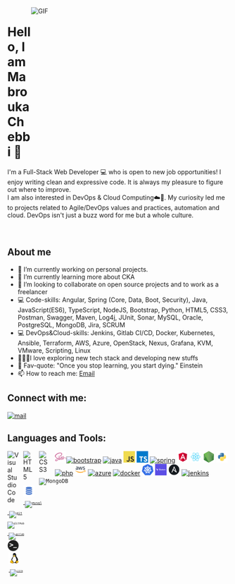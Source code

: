  <img align="right" alt="GIF" src="https://github.com/arsentieva/arsentieva/blob/main/code.gif?raw=true" width="450" height="295" />

# Hello, I am Mabrouka Chebbi 👋

I'm a Full-Stack Web Developer 💻 who is open to new job opportunities! I enjoy writing clean and expressive code. It is always my pleasure to figure out where to improve.
<br> I am also interested in DevOps & Cloud Computing☁️🐳. My curiosity led me to projects related to Agile/DevOps values and practices, automation and cloud. DevOps isn't just a buzz word for me but a whole culture.
<br>
<br>
<br>

## About me 
- 🔭 I’m currently working on personal projects.
- 🌱 I’m currently learning more about CKA
- 👯 I’m looking to collaborate on open source projects and to work as a freelancer
- 💻 Code-skills: Angular, Spring (Core, Data, Boot, Security), Java, JavaScript(ES6), TypeScript, NodeJS, Bootstrap, Python, HTML5, CSS3, Postman, Swagger, Maven, Log4j, JUnit, Sonar, MySQL, Oracle, PostgreSQL, MongoDB, Jira, SCRUM
- 💻 DevOps&Cloud-skills: Jenkins, Gitlab CI/CD, Docker, Kubernetes, Ansible, Terraform, AWS, Azure, OpenStack, Nexus, Grafana, KVM, VMware, Scripting, Linux 
- 👩🏻‍💻I love exploring new tech stack and developing new stuffs
- 📢 Fav-quote: "Once you stop learning, you start dying." Einstein 
- 📫 How to reach me: <a target="_blank" href="mailto:mabrouka.chebbi.pro@gmail.com" target="blank">Email</a>

## Connect with me:
<a target="_blank" href="mailto:mabrouka.chebbi.pro@gmail.com" target="blank"><img align="center"
src="https://www.vectorlogo.zone/logos/gmail/gmail-icon.svg"
alt="mail" height= "27" width="26px" /></a>
 
## Languages and Tools:

<img align="left" alt="Visual Studio Code" width="26px" src="https://cdn.jsdelivr.net/gh/devicons/devicon/icons/vscode/vscode-original.svg" style="padding-right:10px;" />
<img align="left" alt="HTML5" width="26px" src="https://cdn.jsdelivr.net/gh/devicons/devicon/icons/html5/html5-original.svg" style="padding-right:10px;" />
<img align="left" alt="CSS3" width="26px" src="https://cdn.jsdelivr.net/gh/devicons/devicon/icons/css3/css3-original.svg" style="padding-right:10px;" />
<img align="left" alt="Sass" width="26px" src="https://raw.githubusercontent.com/github/explore/80688e429a7d4ef2fca1e82350fe8e3517d3494d/topics/sass/sass.png" />
<a href="https://www.bootstrap.com" target="_blank" rel="noreferrer"> <img src="https://www.vectorlogo.zone/logos/getbootstrap/getbootstrap-icon.svg" alt="bootstrap" width="26px"/></a>
<a href="https://www.java.com" target="_blank" rel="noreferrer"> <img src="https://www.vectorlogo.zone/logos/java/java-icon.svg" alt="java" width="26px"/></a>
<code><img width="26px" src="https://raw.githubusercontent.com/github/explore/80688e429a7d4ef2fca1e82350fe8e3517d3494d/topics/javascript/javascript.png"></code>
<code><img width="26px" src="https://raw.githubusercontent.com/github/explore/80688e429a7d4ef2fca1e82350fe8e3517d3494d/topics/typescript/typescript.png"></code>
<a href="https://spring.io/" target="_blank" rel="noreferrer"> <img src="https://www.vectorlogo.zone/logos/springio/springio-icon.svg" alt="spring" width="26px"/></a>
<code><img width="26px"src="https://raw.githubusercontent.com/github/explore/80688e429a7d4ef2fca1e82350fe8e3517d3494d/topics/angular/angular.png"></code>
<code><img width="26px" src="https://raw.githubusercontent.com/github/explore/80688e429a7d4ef2fca1e82350fe8e3517d3494d/topics/react/react.png"></code>
<code><img width="26px" src="https://raw.githubusercontent.com/github/explore/80688e429a7d4ef2fca1e82350fe8e3517d3494d/topics/nodejs/nodejs.png"></code>
<code><img width="26px" src="https://raw.githubusercontent.com/github/explore/80688e429a7d4ef2fca1e82350fe8e3517d3494d/topics/python/python.png"></code>
<a href="https://php.net/" target="_blank" rel="noreferrer"> <img src="https://www.vectorlogo.zone/logos/php/php-icon.svg" alt="php" width="26px"/></a>
<code><img width="26px" src="https://raw.githubusercontent.com/github/explore/80688e429a7d4ef2fca1e82350fe8e3517d3494d/topics/aws/aws.png"></code>
<a href="https://www.azure.com" target="_blank" rel="noreferrer"> <img src="https://www.vectorlogo.zone/logos/microsoft_azure/microsoft_azure-icon.svg" alt="azure" width="26px"/></a>
<a href="https://docker.com/" target="_blank" rel="noreferrer"> <img src="https://www.vectorlogo.zone/logos/docker/docker-icon.svg" alt="docker" width="26px"/></a>
<code><img width="26px" src="https://raw.githubusercontent.com/github/explore/80688e429a7d4ef2fca1e82350fe8e3517d3494d/topics/kubernetes/kubernetes.png"></code>
<code><img width="26px" src="https://raw.githubusercontent.com/github/explore/80688e429a7d4ef2fca1e82350fe8e3517d3494d/topics/terraform/terraform.png"></code>
<code><img width="26px" src="https://raw.githubusercontent.com/github/explore/80688e429a7d4ef2fca1e82350fe8e3517d3494d/topics/ansible/ansible.png"></code>
<a href="https://jenkins.io/" target="_blank" rel="noreferrer"> <img src="https://www.vectorlogo.zone/logos/jenkins/jenkins-icon.svg" alt="jenkins" width="26px"/></a>
<code><img alt="MongoDB" width="26px" src="https://cdn.jsdelivr.net/gh/devicons/devicon/icons/mongodb/mongodb-original.svg"/><code>
<code><img alt="SQL" width="26px" src="https://raw.githubusercontent.com/github/explore/80688e429a7d4ef2fca1e82350fe8e3517d3494d/topics/sql/sql.png" /><code>
<a href="https://www.mysql.com" target="_blank" rel="noreferrer"> <img src="https://www.vectorlogo.zone/logos/mysql/mysql-icon.svg" alt="mysql" width="26px"/></a>
<a href="https://www.git.com" target="_blank" rel="noreferrer"> <img src="https://www.vectorlogo.zone/logos/git-scm/git-scm-icon.svg" alt="git" width="26px"/></a>
<code><img alt="GitHub" width="26px" src="https://user-images.githubusercontent.com/3369400/139448065-39a229ba-4b06-434b-bc67-616e2ed80c8f.png" /><code>
<a href="https://www.gitlab.com" target="_blank" rel="noreferrer"> <img src="https://www.vectorlogo.zone/logos/gitlab/gitlab-icon.svg" alt="gitlab" width="26px"/></a>
<code><img alt="Terminal" width="26px" src="https://raw.githubusercontent.com/github/explore/80688e429a7d4ef2fca1e82350fe8e3517d3494d/topics/terminal/terminal.png"/></code>
 <code><img width="26px" src="https://raw.githubusercontent.com/github/explore/80688e429a7d4ef2fca1e82350fe8e3517d3494d/topics/linux/linux.png"></code>
 <a href="https://jira.atlassian.com" target="_blank" rel="noreferrer"> <img src="https://www.vectorlogo.zone/logos/atlassian_jira/atlassian_jira-icon.svg" alt="jira" width="26px"/></a>
